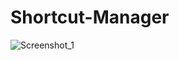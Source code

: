 # Shortcut-Manager

![Screenshot_1](https://user-images.githubusercontent.com/41032795/79173130-0ee6dd00-7dcd-11ea-94c4-d34a1f92ffff.png)
